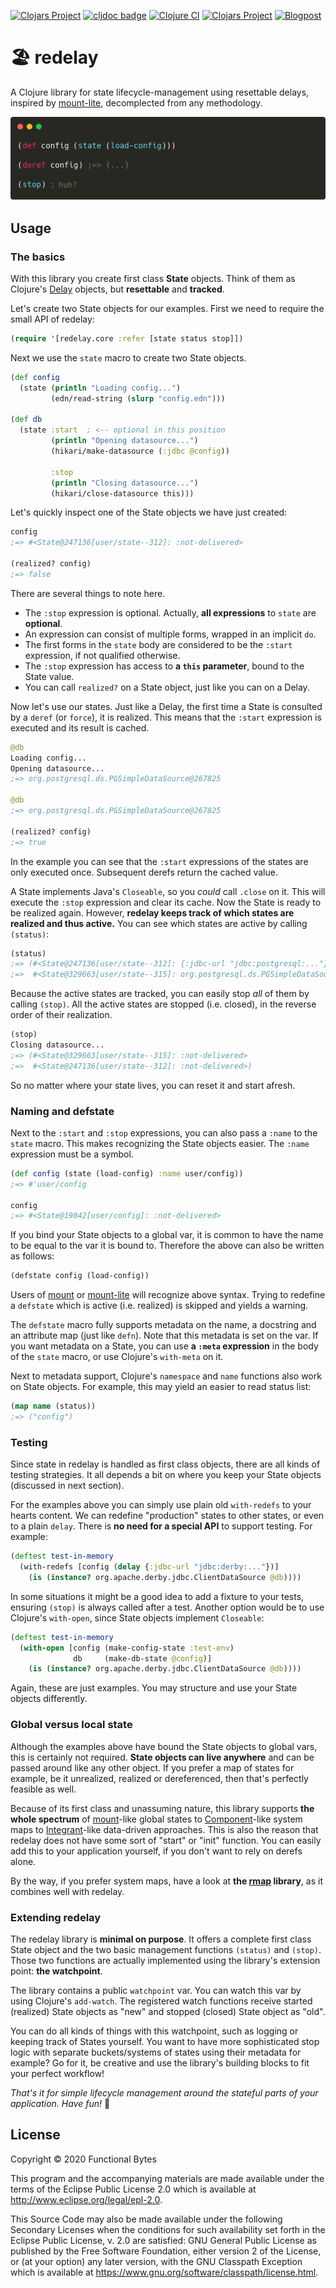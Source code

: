 [![Clojars Project](https://img.shields.io/clojars/v/functionalbytes/redelay.svg)](https://clojars.org/functionalbytes/redelay)
[![cljdoc badge](https://cljdoc.org/badge/functionalbytes/redelay)](https://cljdoc.org/d/functionalbytes/redelay/CURRENT)
[![Clojure CI](https://github.com/aroemers/redelay/workflows/Clojure%20CI/badge.svg?branch=master)](https://github.com/aroemers/redelay/actions?query=workflow%3A%22Clojure+CI%22)
[![Clojars Project](https://img.shields.io/clojars/dt/functionalbytes/redelay?color=blue)](https://clojars.org/functionalbytes/redelay)
[![Blogpost](https://img.shields.io/badge/blog-Introducing%20redelay-blue)](https://functionalbytes.nl/clojure/redelay/rmap/2020/06/26/redelay.html)

# 🏖 redelay

A Clojure library for state lifecycle-management using resettable delays, inspired by [mount-lite](https://github.com/aroemers/mount-lite), decomplected from any methodology.

![Banner](banner.png)

## Usage

### The basics

With this library you create first class **State** objects.
Think of them as Clojure's [Delay](https://clojuredocs.org/clojure.core/delay) objects, but **resettable** and **tracked**.

Let's create two State objects for our examples.
First we need to require the small API of redelay:

```clj
(require '[redelay.core :refer [state status stop]])
```

Next we use the `state` macro to create two State objects.

```clj
(def config 
  (state (println "Loading config...")
         (edn/read-string (slurp "config.edn")))

(def db 
  (state :start  ; <-- optional in this position
         (println "Opening datasource...")
         (hikari/make-datasource (:jdbc @config))

         :stop
         (println "Closing datasource...")
         (hikari/close-datasource this)))
```

Let's quickly inspect one of the State objects we have just created:

```clj
config
;=> #<State@247136[user/state--312]: :not-delivered>

(realized? config)
;=> false
```

There are several things to note here.

- The `:stop` expression is optional. Actually, **all expressions** to `state` are **optional**.
- An expression can consist of multiple forms, wrapped in an implicit `do`.
- The first forms in the `state` body are considered to be the `:start` expression, if not qualified otherwise.
- The `:stop` expression has access to **a `this` parameter**, bound to the State value.
- You can call `realized?` on a State object, just like you can on a Delay.

Now let's use our states.
Just like a Delay, the first time a State is consulted by a `deref` (or `force`), it is realized.
This means that the `:start` expression is executed and its result is cached.

```clj
@db
Loading config...
Opening datasource...
;=> org.postgresql.ds.PGSimpleDataSource@267825

@db
;=> org.postgresql.ds.PGSimpleDataSource@267825

(realized? config)
;=> true
```

In the example you can see that the `:start` expressions of the states are only executed once.
Subsequent derefs return the cached value.

A State implements Java's `Closeable`, so you _could_ call `.close` on it.
This will execute the `:stop` expression and clear its cache.
Now the State is ready to be realized again.
However, **redelay keeps track of which states are realized and thus active.**
You can see which states are active by calling `(status)`:

```clj
(status)
;=> (#<State@247136[user/state--312]: {:jdbc-url "jdbc:postgresql:..."}>
;=>  #<State@329663[user/state--315]: org.postgresql.ds.PGSimpleDataSource@267825>)
```

Because the active states are tracked, you can easily stop _all_ of them by calling `(stop)`.
All the active states are stopped (i.e. closed), in the reverse order of their realization.

```clj
(stop)
Closing datasource...
;=> (#<State@329663[user/state--315]: :not-delivered>
;=>  #<State@247136[user/state--312]: :not-delivered>)
```

So no matter where your state lives, you can reset it and start afresh.

### Naming and defstate

Next to the `:start` and `:stop` expressions, you can also pass a `:name` to the `state` macro.
This makes recognizing the State objects easier.
The `:name` expression must be a symbol.

```clj
(def config (state (load-config) :name user/config))
;=> #'user/config

config
;=> #<State@19042[user/config]: :not-delivered>
```

If you bind your State objects to a global var, it is common to have the name to be equal to the var it is bound to.
Therefore the above can also be written as follows:

```clj
(defstate config (load-config))
```

Users of [mount](https://github.com/tolitius/mount) or [mount-lite](https://github.com/aroemers/mount-lite) will recognize above syntax.
Trying to redefine a `defstate` which is active (i.e. realized) is skipped and yields a warning.

The `defstate` macro fully supports metadata on the name, a docstring and an attribute map (just like `defn`).
Note that this metadata is set on the var.
If you want metadata on a State, you can use **a `:meta` expression** in the body of the `state` macro, or use Clojure's `with-meta` on it.

Next to metadata support, Clojure's `namespace` and `name` functions also work on State objects.
For example, this may yield an easier to read status list:

```clj
(map name (status))
;=> ("config")
```

### Testing

Since state in redelay is handled as first class objects, there are all kinds of testing strategies.
It all depends a bit on where you keep your State objects (discussed in next section).

For the examples above you can simply use plain old `with-redefs` to your hearts content.
We can redefine "production" states to other states, or even to a plain `delay`.
There is **no need for a special API** to support testing.
For example:

```clj
(deftest test-in-memory
  (with-redefs [config (delay {:jdbc-url "jdbc:derby:..."})]
    (is (instance? org.apache.derby.jdbc.ClientDataSource @db))))
```

In some situations it might be a good idea to add a fixture to your tests, ensuring `(stop)` is always called after a test.
Another option would be to use Clojure's `with-open`, since State objects implement `Closeable`:

```clj
(deftest test-in-memory
  (with-open [config (make-config-state :test-env)
              db     (make-db-state @config)]
    (is (instance? org.apache.derby.jdbc.ClientDataSource @db))))
```

Again, these are just examples.
You may structure and use your State objects differently.

### Global versus local state

Although the examples above have bound the State objects to global vars, this is certainly not required.
**State objects can live anywhere** and can be passed around like any other object.
If you prefer a map of states for example, be it unrealized, realized or dereferenced, then that's perfectly feasible as well.

Because of its first class and unassuming nature, this library supports **the whole spectrum** of [mount](https://github.com/aroemers/mount-lite)-like global states to [Component](https://github.com/stuartsierra/component)-like system maps to [Integrant](https://github.com/weavejester/integrant)-like data-driven approaches.
This is also the reason that redelay does not have some sort of "start" or "init" function.
You can easily add this to your application yourself, if you don't want to rely on derefs alone.

By the way, if you prefer system maps, have a look at **the [rmap](https://github.com/aroemers/rmap) library**, as it combines well with redelay.

### Extending redelay

The redelay library is **minimal on purpose**.
It offers a complete first class State object and the two basic management functions `(status)` and `(stop)`.
Those two functions are actually implemented using the library's extension point: **the watchpoint**.

The library contains a public `watchpoint` var.
You can watch this var by using Clojure's `add-watch`.
The registered watch functions receive started (realized) State objects as "new" and stopped (closed) State object as "old".

You can do all kinds of things with this watchpoint, such as logging or keeping track of States yourself.
You want to have more sophisticated stop logic with separate buckets/systems of states using their metadata for example?
Go for it, be creative and use the library's building blocks to fit your perfect workflow!

_That's it for simple lifecycle management around the stateful parts of your application. Have fun!_ 🚀

## License

Copyright © 2020 Functional Bytes

This program and the accompanying materials are made available under the
terms of the Eclipse Public License 2.0 which is available at
http://www.eclipse.org/legal/epl-2.0.

This Source Code may also be made available under the following Secondary
Licenses when the conditions for such availability set forth in the Eclipse
Public License, v. 2.0 are satisfied: GNU General Public License as published by
the Free Software Foundation, either version 2 of the License, or (at your
option) any later version, with the GNU Classpath Exception which is available
at https://www.gnu.org/software/classpath/license.html.
